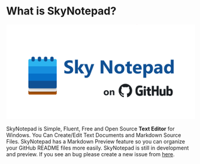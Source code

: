 # What is SkyNotepad?

![Preview Image](img/repo-preview-image-sky-notepad.png)

SkyNotepad is Simple, Fluent, Free and Open Source **Text Editor** for Windows. You Can Create/Edit Text Documents and Markdown Source Files. SkyNotepad has a Markdown Preview feature so you can organize your GitHub README files more easily. SkyNotepad is still in development and preview. If you see an bug please create a new issue from [here](https://github.com/AlperAkca79/SkyNotepad/issues/new/choose).